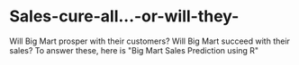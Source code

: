 # Sales-cure-all...-or-will-they-
Will Big Mart prosper with their customers? Will Big Mart succeed with their sales? To answer these, here is "Big Mart Sales Prediction using R"
